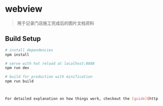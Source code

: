 # webview

> 用于记录门店施工完成后的图片文档资料



## Build Setup

``` bash
# install dependencies
npm install

# serve with hot reload at localhost:8888
npm run dev

# build for production with minification
npm run build



For detailed explanation on how things work, checkout the [guide](http://vuejs-templates.github.io/webpack/) and [docs for vue-loader](http://vuejs.github.io/vue-loader).
